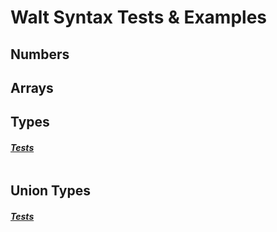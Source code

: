 # Walt Syntax Tests & Examples

## Numbers

## Arrays

## Types

#### [_Tests_](./types-test.walt)

```js
```

## Union Types

#### [_Tests_](./union-types-test.walt)

```js
```
